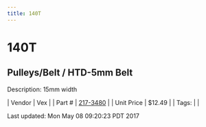 ```yaml
---
title: 140T
---
```


# 140T
## Pulleys/Belt / HTD-5mm Belt
Description: 	15mm width 

| Vendor | Vex | 
| Part # | [217-3480](http://www.vexrobotics.com/vexpro/motion/belts-and-pulleys/htdbelts15.html) | 
| Unit Price | $12.49 | 
| Tags: |  | 

Last updated: Mon May 08 09:20:23 PDT 2017